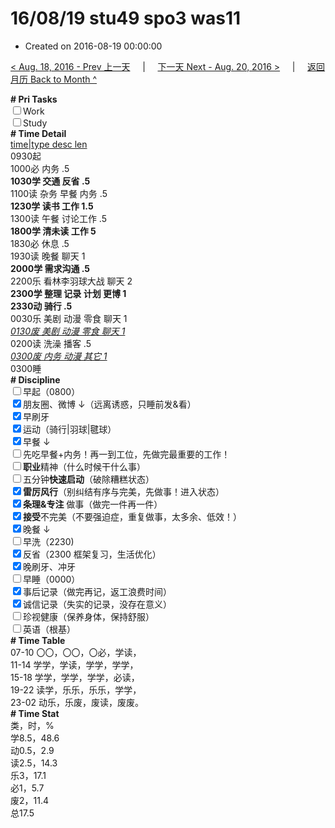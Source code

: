 # 16/08/19 stu49 spo3 was11

- Created on 2016-08-19 00:00:00

[< Aug. 18, 2016 - Prev 上一天](/_archived/lifelogs/2016/08/d18.md) &nbsp; &nbsp; | &nbsp; &nbsp; [下一天 Next - Aug. 20, 2016 >](/_archived/lifelogs/2016/08/d20.md) &nbsp; &nbsp; |  &nbsp; &nbsp; [返回月历 Back to Month ^](/_archived/lifelogs/2016/08/index.md)
<br/><div><b># Pri Tasks</b></div><div><input type="checkbox"/>Work</div><div><input type="checkbox"/>Study</div><div><b># Time Detail</b></div><div><u>time|type desc len</u></div><div>0930起</div><div>1000必 内务 .5</div><div><b>1030学 交通 反省 .5</b></div><div>1100读 杂务 早餐 内务 .5</div><div><b>1230学 读书 工作 1.5</b></div><div>1300读 午餐 讨论工作 .5</div><div><b>1800学 清未读 工作 5</b></div><div>1830必 休息 .5</div><div>1930读 晚餐 聊天 1</div><div><b>2000学 需求沟通 .5</b></div><div>2200乐 看林李羽球大战 聊天 2</div><div><b>2300学 整理 记录 计划 更博 1</b></div><div><b>2330动 骑行 .5</b></div><div>0030乐 美剧 动漫 零食 聊天 1</div><div><u><i>0130废 美剧 动漫 零食 聊天 1</i></u></div><div>0200读 洗澡 播客 .5</div><div><u><i>0300废 内务 动漫 其它 1</i></u></div><div>0300睡</div><div><b># Discipline</b></div><div><input type="checkbox"/>早起（0800）</div><div><input checked="true" type="checkbox"/>朋友圈、微博 ↓（远离诱惑，只睡前发&amp;看）</div><div><input checked="true" type="checkbox"/>早刷牙</div><div><input checked="true" type="checkbox"/>运动（骑行|羽球|毽球）</div><div><input checked="true" type="checkbox"/>早餐 ↓</div><div><input type="checkbox"/>先吃早餐+内务！再一到工位，先做完最重要的工作！</div><div><input type="checkbox"/><b>职业</b>精神（什么时候干什么事）</div><div><input type="checkbox"/>五分钟<b>快速启动</b>（破除糟糕状态）</div><div><input checked="true" type="checkbox"/><b>雷厉风行</b>（别纠结有序与完美，先做事！进入状态）</div><div><input checked="true" type="checkbox"/><b>条理&amp;专注</b> 做事（做完一件再一件）</div><div><input checked="true" type="checkbox"/><b>接受</b>不完美（不要强迫症，重复做事，太多余、低效！）</div><div><input checked="true" type="checkbox"/>晚餐 ↓</div><div><input type="checkbox"/>早洗（2230)</div><div><input checked="true" type="checkbox"/>反省（2300 框架复习，生活优化）</div><div><input checked="true" type="checkbox"/>晚刷牙、冲牙</div><div><input type="checkbox"/>早睡（0000）</div><div><input checked="true" type="checkbox"/>事后记录（做完再记，返工浪费时间）</div><div><input checked="true" type="checkbox"/>诚信记录（失实的记录，没存在意义）</div><div><input type="checkbox"/>珍视健康（保养身体，保持舒服）</div><div><input type="checkbox"/>英语（根基）</div><div><b># Time Table</b></div><div>07-10 〇〇，〇〇，〇必，学读，</div><div>11-14 学学，学读，学学，学学，</div><div>15-18 学学，学学，学学，必读，</div><div>19-22 读学，乐乐，乐乐，学学，</div><div>23-02 动乐，乐废，废读，废废。</div><div><b># Time Stat</b></div><div>类，时，%</div><div>学8.5，48.6</div><div>动0.5，2.9</div><div>读2.5，14.3</div><div>乐3，17.1</div><div>必1，5.7</div><div>废2，11.4</div><div>总17.5</div>
